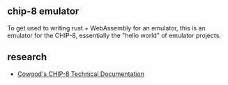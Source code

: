 ## chip-8 emulator

To get used to writing rust + WebAssembly for an emulator, this is an
emulator for the CHIP-8, essentially the "hello world" of emulator
projects.

## research
- [Cowgod's CHIP-8 Technical Documentation](http://devernay.free.fr/hacks/chip8/C8TECH10.HTM)